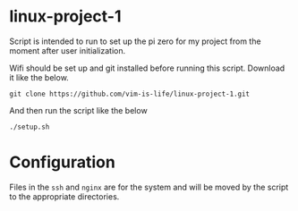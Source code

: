 # linux-project-1
Script is intended to run to set up the pi zero for my project from the moment
after user initialization.

Wifi should be set up and git installed before running this script. Download it like the below.
``` shell
git clone https://github.com/vim-is-life/linux-project-1.git
```

And then run the script like the below
``` shell
./setup.sh
```

# Configuration
Files in the `ssh` and `nginx` are for the system and will be moved by the script to the appropriate directories.
